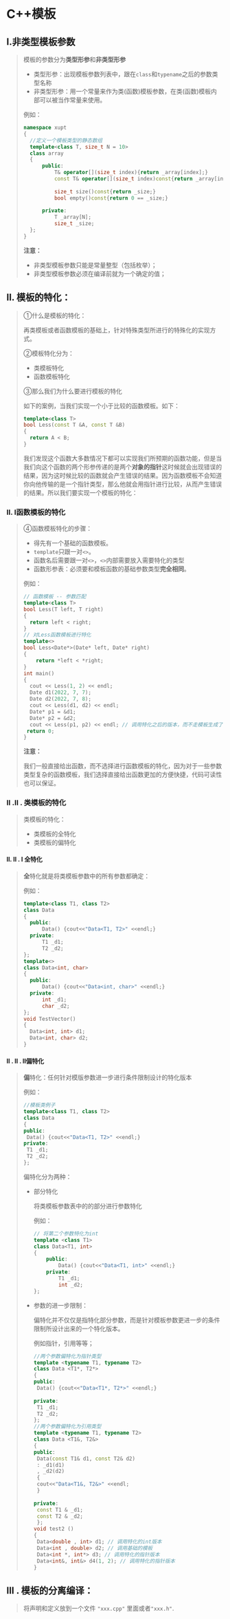 # C++模板

## Ⅰ.非类型模板参数

> 模板的参数分为**类型形参**和**非类型形参**
>
> - 类型形参：出现模板参数列表中，跟在`class`和`typename`之后的参数类型名称
> - 非类型形参：用一个常量来作为类(函数)模板参数，在类(函数)模板内部可以被当作常量来使用。
>
> 例如：
>
> ```cpp
> namespace xupt
> {
>  	//定义一个模板类型的静态数组
>  	template<class T, size_t N = 10>
>  	class array
>  	{
>  		public:
>  			T& operator[](size_t index){return _array[index];}
>  			const T& operator[](size_t index)const{return _array[index];}
>  
>  			size_t size()const{return _size;}
>  			bool empty()const{return 0 == _size;}
>  
>  		private:
>  			T _array[N];
>  			size_t _size;
>  	};
> }
> 
> ```
>
> **注意：**
>
> - 非类型模板参数只能是常量整型（包括枚举）；
> - 非类型模板参数必须在编译前就为一个确定的值；

## Ⅱ.  模板的特化：

> ①什么是模板的特化：
>
> 再类模板或者函数模板的基础上，针对特殊类型所进行的特殊化的实现方式。
>
> ②模板特化分为：
>
> - 类模板特化
> - 函数模板特化
>
> ③那么我们为什么要进行模板的特化
>
> 如下的案例，当我们实现一个小于比较的函数模板。如下：
>
> ```cpp
> template<class T>
> bool Less(const T &A, const T &B)
> {
> 	return A < B;
> }
> ```
>
> 我们发现这个函数大多数情况下都可以实现我们所预期的函数功能，但是当我们向这个函数的两个形参传递的是两个**对象的指针**这时候就会出现错误的结果，因为这时候比较的函数就会产生错误的结果。因为函数模板不会知道你向他传输的是一个指针类型，那么他就会用指针进行比较，从而产生错误的结果。所以我们要实现一个模板的特化：

### Ⅱ. Ⅰ函数模板的特化

> ④函数模板特化的步骤：
>
> - 得先有一个基础的函数模板。
> - `template`只跟一对`<>`。
> - 函数名后需要跟一对`<>`，`<>`内部需要放入需要特化的类型
> - 函数形参表：必须要和模板函数的基础参数类型**完全相同**。
>
> 例如：
>
> ```cpp
> // 函数模板 -- 参数匹配
> template<class T>
> bool Less(T left, T right)
> {
>  	return left < right;
> }
> // 对Less函数模板进行特化
> template<>
> bool Less<Date*>(Date* left, Date* right)
> { 
>     return *left < *right;
> }
> int main()
> {
>  	cout << Less(1, 2) << endl;
>  	Date d1(2022, 7, 7);
>  	Date d2(2022, 7, 8);
>  	cout << Less(d1, d2) << endl;
>  	Date* p1 = &d1;
>  	Date* p2 = &d2;
>  	cout << Less(p1, p2) << endl; // 调用特化之后的版本，而不走模板生成了
>  return 0;
> }
> ```
>
> **注意：**
>
> ​	我们一般直接给出函数，而不选择进行函数模板的特化，因为对于一些参数类型复杂的函数模板，我们选择直接给出函数更加的方便快捷，代码可读性也可以保证。

### Ⅱ .Ⅱ . 类模板的特化

> 类模板的特化：
>
> - 类模板的全特化
> - 类模板的偏特化

#### Ⅱ. Ⅱ . Ⅰ 全特化 

> **全**特化就是将类模板参数中的所有参数都确定：
>
> 例如：
>
> ```cpp
> template<class T1, class T2>
> class Data
> {
> 	public:
>  		Data() {cout<<"Data<T1, T2>" <<endl;}
> 	private:
>  		T1 _d1;
>  		T2 _d2;
> };
> template<>
> class Data<int, char>
> {
> 	public:
>  		Data() {cout<<"Data<int, char>" <<endl;}
> 	private:
>  		int _d1;
>  		char _d2;
> };
> void TestVector()
> {
>  	Data<int, int> d1;
>  	Data<int, char> d2;
> } 
> ```

#### Ⅱ . Ⅱ . Ⅱ偏特化

> **偏**特化：任何针对模版参数进一步进行条件限制设计的特化版本
>
> 例如：
>
> ```cpp
> //模板类例子
> template<class T1, class T2>
> class Data
> {
> public:
>  Data() {cout<<"Data<T1, T2>" <<endl;}
> private:
>  T1 _d1;
>  T2 _d2;
> };
> 
> ```
>
> 偏特化分为两种：
>
> - 部分特化
>
>   将类模板参数表中的的部分进行参数特化
>
>   例如：
>
>   ```cpp
>   // 将第二个参数特化为int
>   template <class T1>
>   class Data<T1, int>
>   {
>   	public:
>    		Data() {cout<<"Data<T1, int>" <<endl;}
>   	private:
>    		T1 _d1;
>    		int _d2;
>   }; 
>   ```
>
> - 参数的进一步限制：
>
>   偏特化并不仅仅是指特化部分参数，而是针对模板参数更进一步的条件限制所设计出来的一个特化版本。
>
>   例如指针，引用等等；
>
>   ```cpp
>   //两个参数偏特化为指针类型
>   template <typename T1, typename T2>
>   class Data <T1*, T2*>
>   { 
>   public:
>    Data() {cout<<"Data<T1*, T2*>" <<endl;}
>      
>   private:
>    T1 _d1;
>    T2 _d2;
>   };
>   //两个参数偏特化为引用类型
>   template <typename T1, typename T2>
>   class Data <T1&, T2&>
>   {
>   public:
>    Data(const T1& d1, const T2& d2)
>    : _d1(d1)
>    , _d2(d2)
>    {
>    cout<<"Data<T1&, T2&>" <<endl;
>    }
>      
>   private:
>    const T1 & _d1;
>    const T2 & _d2; 
>    };
>   void test2 () 
>   {
>    Data<double , int> d1; // 调用特化的int版本
>    Data<int , double> d2; // 调用基础的模板 
>    Data<int *, int*> d3; // 调用特化的指针版本
>    Data<int&, int&> d4(1, 2); // 调用特化的指针版本
>   }
>   ```
>
>   

## Ⅲ . 模板的分离编译：

> 将声明和定义放到一个文件 `"xxx.cpp"` 里面或者`"xxx.h"`.




